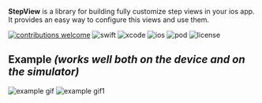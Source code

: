 **StepView** is a library for building fully customize step views in your ios app. It provides an easy way to configure this views and use them.

[![contributions welcome](https://img.shields.io/badge/contributions-welcome-brightgreen.svg?style=flat)](https://github.com/vladislovshilov/StepView/issues) ![swift](https://img.shields.io/badge/swift-4.0+-orange.svg) ![xcode](https://img.shields.io/badge/Xcode-9.0+-blue.png) ![ios](https://img.shields.io/badge/ios-8.0+-blue.svg) ![pod](https://img.shields.io/cocoapods/v/StepView.svg?style=flat) ![license](https://img.shields.io/cocoapods/l/StepView.png)

## Example *(works well both on the device and on the simulator)*

![example gif](https://media.giphy.com/media/450INtPPuYp3h7W07H/giphy.gif) ![example gif1](https://media.giphy.com/media/7A1drTOKUM46ElGgqF/giphy.gif)

